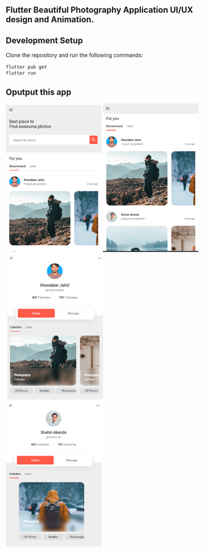 ## Flutter Beautiful Photography Application UI/UX design and Animation.

## Development Setup
Clone the repository and run the following commands:
```
flutter pub get
flutter run
```

## Oputput this app

<img src="./01.png" width="250">&nbsp;<img src="./03.png" width="250">
&nbsp;<img src="./05.png" width="250">&nbsp;<img src="./06.png" width="250">


